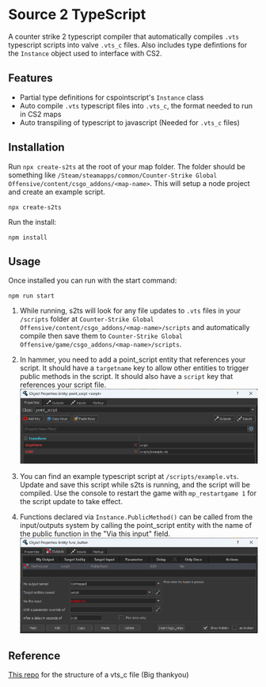 # Source 2 TypeScript
A counter strike 2 typescript compiler that automatically compiles `.vts` typescript scripts into valve `.vts_c` files. Also includes type defintions for the `Instance` object used to interface with CS2.

## Features
- Partial type definitions for cspointscript's `Instance` class
- Auto compile `.vts` typescript files into `.vts_c`, the format needed to run in CS2 maps
- Auto transpiling of typescript to javascript (Needed for `.vts_c` files)

## Installation
Run `npx create-s2ts` at the root of your map folder. The folder should be something like `/Steam/steamapps/common/Counter-Strike Global Offensive/content/csgo_addons/<map-name>`. This will setup a node project and create an example script.
```shell
npx create-s2ts
```

Run the install:
```shell
npm install
```

## Usage
Once installed you can run with the start command:
```shell
npm run start
```

1. While running, s2ts will look for any file updates to `.vts` files in your `/scripts` folder at `Counter-Strike Global Offensive/content/csgo_addons/<map-name>/scripts` and automatically compile then save them to `Counter-Strike Global Offensive/game/csgo_addons/<map-name>/scripts`.

2. In hammer, you need to add a point_script entity that references your script. It should have a `targetname` key to allow other entities to trigger public methods in the script. It should also have a `script` key that references your script file.
![point_script_example](point_script_example.png "Example of a point_script to load an example.vts script")

3. You can find an example typescript script at `/scripts/example.vts`. Update and save this script while s2ts is running, and the script will be compiled. Use the console to restart the game with `mp_restartgame 1` for the script update to take effect.

4. Functions declared via `Instance.PublicMethod()` can be called from the input/outputs system by calling the point_script entity with the name of the public function in the "Via this input" field.
![output_public_fun_example](output_public_fun_example.png "Example of an output triggering a public function on a point_script")

## Reference

[This repo](https://github.com/Ansimist/cs2typescript) for the structure of a vts_c file (Big thankyou)